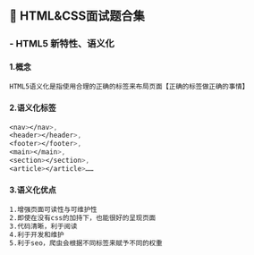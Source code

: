 ## 📒 HTML&CSS面试题合集

### - HTML5 新特性、语义化

#### 1.概念

```markdown
HTML5语义化是指使用合理的正确的标签来布局页面【正确的标签做正确的事情】
```

#### 2.语义化标签

```css
<nav></nav>,
<header></header>,
<footer></footer>,
<main></main>,
<section></section>,
<article></article>……
```

#### 3.语义化优点

```markdown
1.增强页面可读性与可维护性
2.即使在没有css的加持下，也能很好的呈现页面
3.代码清晰，利于阅读
4.利于开发和维护
5.利于seo，爬虫会根据不同标签来赋予不同的权重
```

